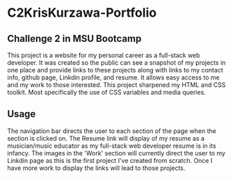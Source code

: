 # C2KrisKurzawa-Portfolio

## Challenge 2 in MSU Bootcamp

This project is a website for my personal career as a full-stack web developer. It was created so the public can see a snapshot of my projects in one place and provide links to these projects along with links to my contact info, github page, Linkdin profile, and resume. It allows easy access to me and my work to those interested. This project sharpened my HTML and CSS toolkit. Most specifically the use of CSS variables and media queries.

## Usage

The navigation bar directs the user to each section of the page when the section is clicked on. The Resume link will display of my resume as a musician/music educator as my full-stack web developer resume is in its infancy. The images in the 'Work' section will currently direct the user to my Linkdin page as this is the first project I've created from scratch. Once I have more work to display the links will lead to those projects.
